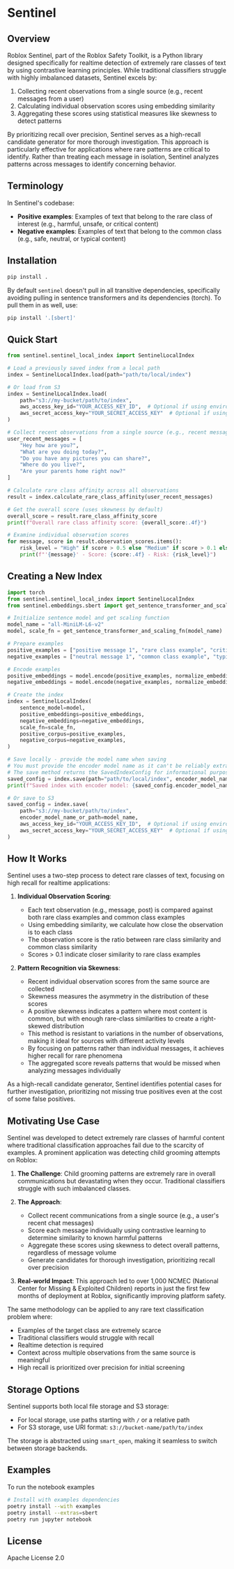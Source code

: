 # Sentinel


## Overview

Roblox Sentinel, part of the Roblox Safety Toolkit, is a Python library designed specifically for realtime detection of extremely rare classes of text by using contrastive learning principles. While traditional classifiers struggle with highly imbalanced datasets, Sentinel excels by:

1. Collecting recent observations from a single source (e.g., recent messages from a user)
2. Calculating individual observation scores using embedding similarity
3. Aggregating these scores using statistical measures like skewness to detect patterns

By prioritizing recall over precision, Sentinel serves as a high-recall candidate generator for more thorough investigation. This approach is particularly effective for applications where rare patterns are critical to identify. Rather than treating each message in isolation, Sentinel analyzes patterns across messages to identify concerning behavior.

## Terminology

In Sentinel's codebase:
- **Positive examples**: Examples of text that belong to the rare class of interest (e.g., harmful, unsafe, or critical content)
- **Negative examples**: Examples of text that belong to the common class (e.g., safe, neutral, or typical content)

## Installation

```bash
pip install .
```

By default `sentinel` doesn't pull in all transitive dependencies, specifically avoiding pulling in sentence transformers and its dependencies (torch).
To pull them in as well, use:

```bash
pip install '.[sbert]'
```

## Quick Start

```python
from sentinel.sentinel_local_index import SentinelLocalIndex

# Load a previously saved index from a local path
index = SentinelLocalIndex.load(path="path/to/local/index")

# Or load from S3
index = SentinelLocalIndex.load(
    path="s3://my-bucket/path/to/index",
    aws_access_key_id="YOUR_ACCESS_KEY_ID",  # Optional if using environment credentials
    aws_secret_access_key="YOUR_SECRET_ACCESS_KEY"  # Optional if using environment credentials
)

# Collect recent observations from a single source (e.g., recent messages from a user)
user_recent_messages = [
    "Hey how are you?",
    "What are you doing today?",
    "Do you have any pictures you can share?",
    "Where do you live?",
    "Are your parents home right now?"
]

# Calculate rare class affinity across all observations
result = index.calculate_rare_class_affinity(user_recent_messages)

# Get the overall score (uses skewness by default)
overall_score = result.rare_class_affinity_score
print(f"Overall rare class affinity score: {overall_score:.4f}")

# Examine individual observation scores
for message, score in result.observation_scores.items():
    risk_level = "High" if score > 0.5 else "Medium" if score > 0.1 else "Low"
    print(f"'{message}' - Score: {score:.4f} - Risk: {risk_level}")
```

## Creating a New Index

```python
import torch
from sentinel.sentinel_local_index import SentinelLocalIndex
from sentinel.embeddings.sbert import get_sentence_transformer_and_scaling_fn

# Initialize sentence model and get scaling function
model_name = "all-MiniLM-L6-v2"
model, scale_fn = get_sentence_transformer_and_scaling_fn(model_name)

# Prepare examples
positive_examples = ["positive message 1", "rare class example", "critical content example"]
negative_examples = ["neutral message 1", "common class example", "typical content"]

# Encode examples
positive_embeddings = model.encode(positive_examples, normalize_embeddings=True)
negative_embeddings = model.encode(negative_examples, normalize_embeddings=True)

# Create the index
index = SentinelLocalIndex(
    sentence_model=model,
    positive_embeddings=positive_embeddings,
    negative_embeddings=negative_embeddings,
    scale_fn=scale_fn,
    positive_corpus=positive_examples,
    negative_corpus=negative_examples,
)

# Save locally - provide the model name when saving
# You must provide the encoder model name as it can't be reliably extracted from a SentenceTransformer instance
# The save method returns the SavedIndexConfig for informational purposes, but it's already saved at the specified location
saved_config = index.save(path="path/to/local/index", encoder_model_name_or_path=model_name)
print(f"Saved index with encoder model: {saved_config.encoder_model_name_or_path}")

# Or save to S3
saved_config = index.save(
    path="s3://my-bucket/path/to/index",
    encoder_model_name_or_path=model_name,
    aws_access_key_id="YOUR_ACCESS_KEY_ID",  # Optional if using environment credentials
    aws_secret_access_key="YOUR_SECRET_ACCESS_KEY"  # Optional if using environment credentials
)
```

## How It Works

Sentinel uses a two-step process to detect rare classes of text, focusing on high recall for realtime applications:

1. **Individual Observation Scoring**:
   - Each text observation (e.g., message, post) is compared against both rare class examples and common class examples
   - Using embedding similarity, we calculate how close the observation is to each class
   - The observation score is the ratio between rare class similarity and common class similarity
   - Scores > 0.1 indicate closer similarity to rare class examples

2. **Pattern Recognition via Skewness**:
   - Recent individual observation scores from the same source are collected
   - Skewness measures the asymmetry in the distribution of these scores
   - A positive skewness indicates a pattern where most content is common, but with enough rare-class similarities to create a right-skewed distribution
   - This method is resistant to variations in the number of observations, making it ideal for sources with different activity levels
   - By focusing on patterns rather than individual messages, it achieves higher recall for rare phenomena
   - The aggregated score reveals patterns that would be missed when analyzing messages individually

As a high-recall candidate generator, Sentinel identifies potential cases for further investigation, prioritizing not missing true positives even at the cost of some false positives.

## Motivating Use Case

Sentinel was developed to detect extremely rare classes of harmful content where traditional classification approaches fail due to the scarcity of examples. A prominent application was detecting child grooming attempts on Roblox:

1. **The Challenge**: Child grooming patterns are extremely rare in overall communications but devastating when they occur. Traditional classifiers struggle with such imbalanced classes.

2. **The Approach**:
   - Collect recent communications from a single source (e.g., a user's recent chat messages)
   - Score each message individually using contrastive learning to determine similarity to known harmful patterns
   - Aggregate these scores using skewness to detect overall patterns, regardless of message volume
   - Generate candidates for thorough investigation, prioritizing recall over precision

3. **Real-world Impact**: This approach led to over 1,000 NCMEC (National Center for Missing & Exploited Children) reports in just the first few months of deployment at Roblox, significantly improving platform safety.

The same methodology can be applied to any rare text classification problem where:
- Examples of the target class are extremely scarce
- Traditional classifiers would struggle with recall
- Realtime detection is required
- Context across multiple observations from the same source is meaningful
- High recall is prioritized over precision for initial screening

## Storage Options

Sentinel supports both local file storage and S3 storage:

- For local storage, use paths starting with `/` or a relative path
- For S3 storage, use URI format: `s3://bucket-name/path/to/index`

The storage is abstracted using `smart_open`, making it seamless to switch between storage backends.

## Examples
To run the notebook examples
```bash
# Install with examples dependencies
poetry install --with examples
poetry install --extras=sbert
poetry run jupyter notebook
```

## License

Apache License 2.0
